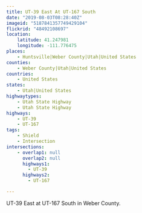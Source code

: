 ```yaml
---
title: UT-39 East At UT-167 South
date: "2019-08-03T08:28:40Z"
imageid: "5187841357749429104"
flickrid: "48492108697"
location:
    latitude: 41.247981
    longitude: -111.776475
places:
    - Huntsville|Weber County|Utah|United States
counties:
    - Weber County|Utah|United States
countries:
    - United States
states:
    - Utah|United States
highwaytypes:
    - Utah State Highway
    - Utah State Highway
highways:
    - UT-39
    - UT-167
tags:
    - Shield
    - Intersection
intersections:
    - overlap1: null
      overlap2: null
      highways1:
        - UT-39
      highways2:
        - UT-167

---
```

UT-39 East at UT-167 South in Weber County.
